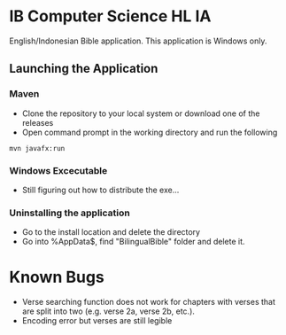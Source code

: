 # IB Computer Science HL IA

English/Indonesian Bible application. This application is Windows only.

## Launching the Application

### Maven
- Clone the repository to your local system or download one of the releases 
- Open command prompt in the working directory and run the following
```
mvn javafx:run
```

### Windows Excecutable
- Still figuring out how to distribute the exe...


### Uninstalling the application
- Go to the install location and delete the directory
- Go into %AppData$, find "BilingualBible" folder and delete it.

# Known Bugs
- Verse searching function does not work for chapters with verses that are split into two (e.g. verse 2a, verse 2b, etc.).
- Encoding error but verses are still legible